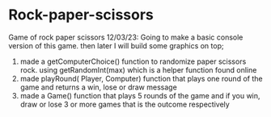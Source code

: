 # Rock-paper-scissors
Game of rock paper scissors
12/03/23:
Going to make a basic console version of this game. then later I will build some graphics on top;
1. made a getComputerChoice() function to randomize paper scissors rock. using getRandomInt(max) which is a helper function found online
2. made playRound( Player, Computer) function that plays one round of the game and returns a win, lose or draw message
3. made a Game() function that plays 5 rounds of the game and if you win, draw or lose 3 or more games that is the outcome respectively
